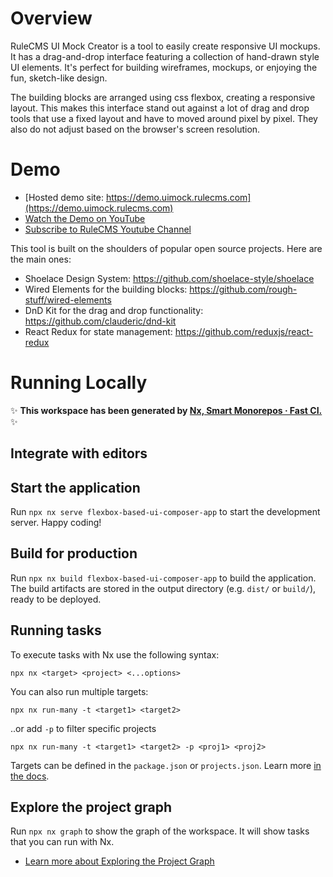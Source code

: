 # Overview
RuleCMS UI Mock Creator is a tool to easily create responsive UI mockups. It has a drag-and-drop interface featuring a collection of hand-drawn style UI elements. It's perfect for building wireframes, mockups, or enjoying the fun, sketch-like design.

The building blocks are arranged using css flexbox, creating a responsive layout. This makes this interface stand out against a lot of drag and drop tools that use a fixed layout and have to moved around pixel by pixel. They also do not adjust based on the browser's screen resolution.

# Demo
- [Hosted demo site: https://demo.uimock.rulecms.com](https://demo.uimock.rulecms.com)
- [Watch the Demo on YouTube](https://youtu.be/bHrea1S_HD8)
- [Subscribe to RuleCMS Youtube Channel](https://www.youtube.com/@rulecms)

This tool is built on the shoulders of popular open source projects. Here are the main ones:
- Shoelace Design System: https://github.com/shoelace-style/shoelace
- Wired Elements for the building blocks: https://github.com/rough-stuff/wired-elements
- DnD Kit for the drag and drop functionality: https://github.com/clauderic/dnd-kit
- React Redux for state management: https://github.com/reduxjs/react-redux





# Running Locally

✨ **This workspace has been generated by [Nx, Smart Monorepos · Fast CI.](https://nx.dev)** ✨

## Integrate with editors


## Start the application

Run `npx nx serve flexbox-based-ui-composer-app` to start the development server. Happy coding!

## Build for production

Run `npx nx build flexbox-based-ui-composer-app` to build the application. The build artifacts are stored in the output directory (e.g. `dist/` or `build/`), ready to be deployed.

## Running tasks

To execute tasks with Nx use the following syntax:

```
npx nx <target> <project> <...options>
```

You can also run multiple targets:

```
npx nx run-many -t <target1> <target2>
```

..or add `-p` to filter specific projects

```
npx nx run-many -t <target1> <target2> -p <proj1> <proj2>
```

Targets can be defined in the `package.json` or `projects.json`. Learn more [in the docs](https://nx.dev/features/run-tasks).

## Explore the project graph

Run `npx nx graph` to show the graph of the workspace.
It will show tasks that you can run with Nx.

- [Learn more about Exploring the Project Graph](https://nx.dev/core-features/explore-graph)


